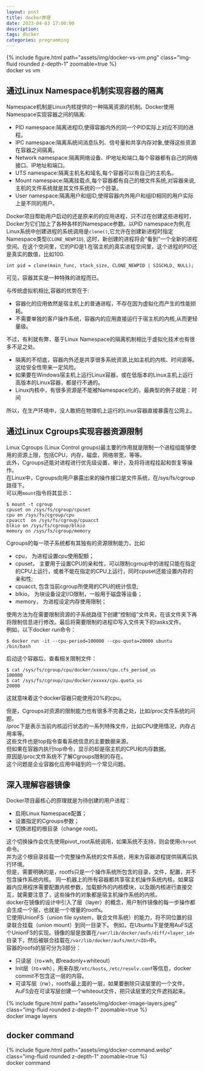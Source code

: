 ```yaml
---
layout: post
title: docker原理
date: 2023-04-03 17:00:00
description: 
tags: docker
categories: programming
---
```


<div class="row mt-3">
    <div class="col-sm mt-3 mt-md-0">
        {% include figure.html path="assets/img/docker-vs-vm.png" class="img-fluid rounded z-depth-1" zoomable=true %}
    </div>
</div>
<div class="caption">
  docker vs vm
</div>

## 通过Linux Namespace机制实现容器的隔离
Namespace机制是Linux内核提供的一种隔离资源的机制。Docker使用Namespace实现容器之间的隔离:
- PID namespace:隔离进程ID,使得容器内外的同一个PID实际上对应不同的进程。
- IPC namespace:隔离系统间消息队列、信号量和共享内存对象,使得这些资源在容器之间隔离。
- Network namespace:隔离网络设备、IP地址和端口,每个容器都有自己的网络接口、IP地址和端口。
- UTS namespace:隔离主机名和域名,每个容器可以有自己的主机名。
- Mount namespace:隔离挂载点,每个容器都有自己的根文件系统,对容器来说,主机的文件系统就是其文件系统的一个目录。
- User namespace:隔离用户和组ID,使得容器内外用户和组ID相同的用户实际上是不同的用户。

Docker项目帮助用户启动的还是原来的的应用进程，只不过在创建这些进程时，Docker为它们加上了各种各样的Namespace参数。以PID namespace为例,在Linux系统中创建进程的系统调用是`clone()`,它允许在创建新进程时指定Namespace类型(`CLONE_NEWPID`), 这时，新创建的进程将会“看到”一个全新的进程空间。在这个空间里，它的PID是1.在宿主机的真实进程空间里，这个进程的PID还是真实的数值，比如100.

```
int pid = clone(main_func, stack_size, CLONE_NEWPID | SIGCHLD, NULL);
```
可见，容器其实是一种特殊的进程而已。

与传统虚拟机相比,容器的优势在于:
- 容器化的应用依然是宿主机上的普通进程，不存在因为虚拟化而产生的性能损耗。
- 不需要单独的客户操作系统，容器内的应用直接运行于宿主机的内核,从而更轻量级。

不过，有利就有弊，基于Linux Namespace的隔离机制相比于虚拟化技术也有很多不足之处。
- 隔离的不彻底，容器内外还是共享很多系统资源,比如主机的内核、时间源等。这给安全性带来一定风险。
- 如果要在Windows宿主机上运行Linux容器，或在低版本的Linux主机上运行高版本的Linux容器，都是行不通的。
- Linux内核中，有很多资源是不能被Namespace化的，最典型的例子就是：时间

所以，在生产环境中，没人敢把在物理机上运行的Linux容器直接暴露在公网上。

## 通过Linux Cgroups实现容器资源限制
Linux Cgroups (Linux Control groups)最主要的作用就是限制一个进程组能够使用的资源上限，包括CPU，内存，磁盘，网络带宽，等等。  
此外，Cgroups还能对进程进行优先级设置，审计，及将将进程挂起和恢复等操作。  
在Linux中，Cgroups向用户暴露出来的操作接口是文件系统，在/sys/fs/cgroup路径下。  
可以用`mount`指令将其显示：
```
$ mount -t cgroup
cpuset on /sys/fs/cgroup/cpuset
cpu on /sys/fs/cgroup/cpu
cpuacct  on /sys/fs/cgroup/cpuacct
blkio on /sys/fs/cgroup/blkio
memory on /sys/fs/cgroup/memory
```
Cgroups的每一项子系统都有其独有的资源限制能力，比如

- cpu， 为进程设置cpu使用配额；
- cpuset， 主要用于设置CPU的亲和性，可以限制cgroup中的进程只能在指定的CPU上运行，或者不能在指定的CPU上运行，同时cpuset还能设置内存的亲和性;
- cpuacct, 包含当前cgroup所使用的CPU的统计信息;
- blkio， 为块设备设定I/O限制，一般用于磁盘等设备；
- memory， 为进程设定内存使用限制；

使用方法为在需要限制资源的子系统路径下创建“控制组”文件夹，在该文件夹下再将限制信息进行修改。最后将需要限制的进程ID写入文件夹下的tasks文件。  
例如，以下docker run命令：
```
$ docker run -it --cpu-period=100000 --cpu-quota=20000 ubuntu /bin/bash
```
启动这个容器后，查看相关限制文件：
```
$ cat /sys/fs/cgroup/cpu/docker/xxxxx/cpu.cfs_period_us
100000
$ cat /sys/fs/cgroup/cpu/docker/xxxxx/cpu.quota_us
20000
```
这就意味着这个docker容器只能使用20%的cpu。

但是，Cgroups对资源的限制能力也有很多不完善之处，比如/proc文件系统的问题。  
/proc下是表示当前内核运行状态的一系列特殊文件，比如CPU使用情况，内存占用率等。  
这些文件也是top指令查看系统信息的主要数据来源。  
但如果在容器内执行top命令，显示的却是宿主机的CPU和内存数据。  
原因是/proc文件系统不了解Cgroups限制的存在。  
这个问题是企业容器化应用中碰到的一个常见问题。  


## 深入理解容器镜像

Docker项目最核心的原理就是为待创建的用户进程：
- 启用Linux Namespace配置；
- 设置指定的Cgroups参数；
- 切换进程的根目录（change root)。

这个切换操作会优先使用pivot_root系统调用，如果系统不支持，则会使用`chroot`命令。  
并为这个根目录挂载一个完整操作系统的文件系统，用来为容器进程提供隔离后执行环境。  
但是，需要明确的是，rootfs只是一个操作系统所包含的目录，文件，配置，并不包含操作系统内核。
同一机器上的所有容器都共享宿主机操作系统内核，如果容器内应用程序需要配置内核参数，加载额外的内核模块，以及跟内核进行直接交互，就需要注意了，这些操作的对象都是宿主机操作系统的内核。  
docker在镜像的设计中引入了层（layer）的概念，用户制作镜像的每一步操作都会生成一个层，也就是一个增量的rootfs。  
它使用UnionFS（union file system，联合文件系统）的能力，将不同位置的目录联合挂载（union mount）到同一目录下。
例如，在Ubuntu下是使用AuFS这个UnionFS的实现。镜像的层是放置在`/var/lib/docker/aufs/diff/<layer_id>`目录下，然后被联合挂载在`/var/lib/docker/aufs/mnt/<ID>`中。  
容器的roofs的层可分为3部分：

- 只读层（ro+wh, 即readonly+whiteout)
- Init层（ro+wh），用来存放`/etc/hosts`, `/etc/resolv.conf`等信息，docker commit不包含这一层的内容。
- 可读写层（rw），rootfs最上面的一层，如果要删除只读层里的一个文件，AuFS会在可读写层创建一个whiteout文件，把只读层里的文件遮挡起来。

<div class="row mt-3">
    <div class="col-sm mt-3 mt-md-0">
        {% include figure.html path="assets/img/docker-image-layers.jpeg" class="img-fluid rounded z-depth-1" zoomable=true %}
    </div>
</div>
<div class="caption">
  docker image layers
</div>

## docker command

<div class="row mt-3">
    <div class="col-sm mt-3 mt-md-0">
        {% include figure.html path="assets/img/docker-command.webp" class="img-fluid rounded z-depth-1" zoomable=true %}
    </div>
</div>
<div class="caption">
  docker command
</div>

